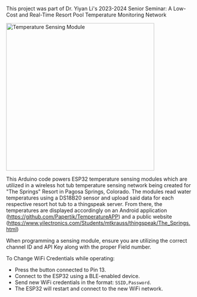 This project was part of Dr. Yiyan Li's 2023-2024 Senior Seminar: A Low-Cost and Real-Time Resort Pool Temperature Monitoring Network

<img src="https://github.com/maxtkrauss/Temperature-Sensing-Module/assets/116518809/b4dcb891-4fee-4d00-beaf-79541c3980d0" alt="Temperature Sensing Module" width="400"/>


This Arduino code powers ESP32 temperature sensing modules which are utilized in a wireless hot tub temperature sensing network being created for "The Springs" Resort in Pagosa Springs, Colorado. 
The modules read water temperatures using a DS18B20 sensor and upload said data for each respective resort hot tub to a thingspeak server.
From there, the temperatures are displayed accordingly on an Android application (https://github.com/Papertik/TemperatureAPP) and a public website (https://www.yilectronics.com/Students/mtkrauss/thingspeak/The_Springs.html)

When programming a sensing module, ensure you are utilizing the correct channel ID and API Key along with the proper Field number.

To Change WiFi Credentials while operating:
  - Press the button connected to Pin 13.
  - Connect to the ESP32 using a BLE-enabled device.
  - Send new WiFi credentials in the format: `SSID,Password`.
  - The ESP32 will restart and connect to the new WiFi network.
